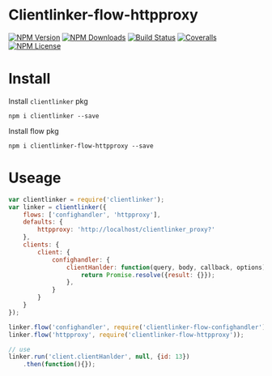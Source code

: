 Clientlinker-flow-httpproxy
============================

[![NPM Version][npm-image]][npm-url]
[![NPM Downloads][downloads-image]][npm-url]
[![Build Status][travis-image]][travis-url]
[![Coveralls][coveralls-image]][coveralls-url]
[![NPM License][license-image]][npm-url]


# Install

Install `clientlinker` pkg

```shell
npm i clientlinker --save
```

Install flow pkg

```shell
npm i clientlinker-flow-httpproxy --save
```


# Useage

```javascript
var clientlinker = require('clientlinker');
var linker = clientlinker({
	flows: ['confighandler', 'httpproxy'],
	defaults: {
		httpproxy: 'http://localhost/clientlinker_proxy?'
	},
	clients: {
		client: {
			confighandler: {
				clientHanlder: function(query, body, callback, options) {
					return Promise.resolve({result: {}});
				},
			}
		}
	}
});

linker.flow('confighandler', require('clientlinker-flow-confighandler'));
linker.flow('httpproxy', require('clientlinker-flow-httpproxy'));

// use
linker.run('client.clientHanlder', null, {id: 13})
	.then(function(){});
```



[npm-image]: http://img.shields.io/npm/v/clientlinker-flow-httpproxy.svg
[downloads-image]: http://img.shields.io/npm/dm/clientlinker-flow-httpproxy.svg
[npm-url]: https://www.npmjs.org/package/clientlinker-flow-httpproxy
[travis-image]: http://img.shields.io/travis/Bacra/node-clientlinker-flow-httpproxy/master.svg?label=linux
[travis-url]: https://travis-ci.org/Bacra/node-clientlinker-flow-httpproxy
[coveralls-image]: https://img.shields.io/coveralls/Bacra/node-clientlinker-flow-httpproxy.svg
[coveralls-url]: https://coveralls.io/github/Bacra/node-clientlinker-flow-httpproxy
[license-image]: http://img.shields.io/npm/l/clientlinker-flow-httpproxy.svg

